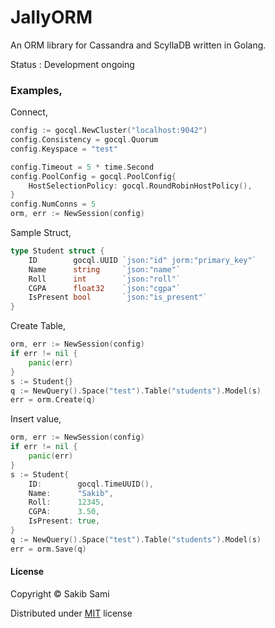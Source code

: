 # JallyORM
An ORM library for Cassandra and ScyllaDB written in Golang.

Status : Development ongoing

### Examples,

Connect,
```go
config := gocql.NewCluster("localhost:9042")
config.Consistency = gocql.Quorum
config.Keyspace = "test"

config.Timeout = 5 * time.Second
config.PoolConfig = gocql.PoolConfig{
	HostSelectionPolicy: gocql.RoundRobinHostPolicy(),
}
config.NumConns = 5
orm, err := NewSession(config)
```

Sample Struct,
```go
type Student struct {
	ID        gocql.UUID `json:"id" jorm:"primary_key"`
	Name      string     `json:"name"`
	Roll      int        `json:"roll"`
	CGPA      float32    `json:"cgpa"`
	IsPresent bool       `json:"is_present"`
}
```

Create Table,
```go
orm, err := NewSession(config)
if err != nil {
	panic(err)
}
s := Student{}
q := NewQuery().Space("test").Table("students").Model(s)
err = orm.Create(q)
```

Insert value,
```go
orm, err := NewSession(config)
if err != nil {
	panic(err)
}
s := Student{
	ID:        gocql.TimeUUID(),
	Name:      "Sakib",
	Roll:      12345,
	CGPA:      3.50,
	IsPresent: true,
}
q := NewQuery().Space("test").Table("students").Model(s)
err = orm.Save(q)
```

#### License
Copyright © Sakib Sami

Distributed under [MIT](https://github.com/s4kibs4mi/jally-orm/blob/master/LICENSE) license
